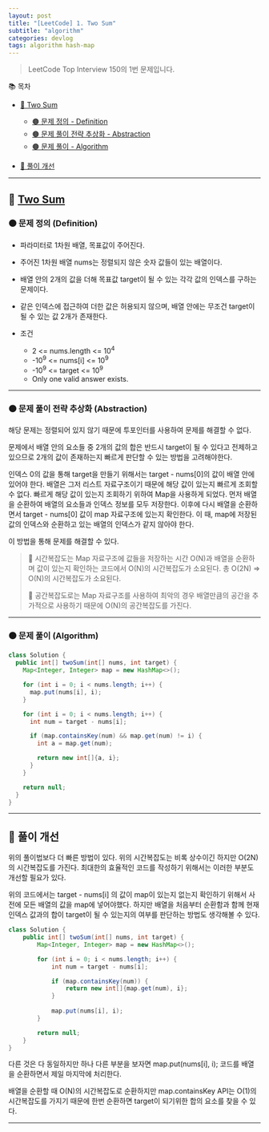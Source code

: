 ```yaml
---
layout: post
title: "[LeetCode] 1. Two Sum"
subtitle: "algorithm"
categories: devlog
tags: algorithm hash-map
---
```


> LeetCode Top Interview 150의 1번 문제입니다.

<!--more-->

📚 목차
- [🌱 Two Sum](#-two-sum)
  - [🟤 문제 정의 - Definition](#-문제-요약-definition)
  - [🟤 문제 풀이 전략 추상화 - Abstraction](#-문제-풀이-전략-추상화-abstraction)
  - [🟤 문제 풀이 - Algorithm](#-문제-풀이-algorithm)

- [🌱 풀이 개선](#-풀이-개선)

----

## 🌱 [Two Sum](https://leetcode.com/problems/two-sum/description/?envType=study-plan-v2&envId=top-interview-150)

### 🟤 문제 정의 (Definition)

- 파라미터로 1차원 배열, 목표값이 주어진다.
- 주어진 1차원 배열 nums는 정렬되지 않은 숫자 값들이 있는 배열이다.


- 배열 안의 2개의 값을 더해 목표값 target이 될 수 있는 각각 값의 인덱스를 구하는 문제이다.
- 같은 인덱스에 접근하여 더한 값은 허용되지 않으며, 배열 안에는 무조건 target이 될 수 있는 값 2개가 존재한다.


- 조건
  - 2 <= nums.length <= 10<sup>4</sup>
  - -10<sup>9</sup> <= nums[i] <= 10<sup>9</sup>
  - -10<sup>9</sup> <= target <= 10<sup>9</sup>
  - Only one valid answer exists.

---

### 🟤 문제 풀이 전략 추상화 (Abstraction)

해당 문제는 정렬되어 있지 않기 때문에 투포인터를 사용하여 문제를 해결할 수 없다.

문제에서 배열 안의 요소들 중 2개의 값의 합은 반드시 target이 될 수 있다고 전제하고 있으므로 2개의 값이 존재하는지 빠르게 판단할 수 있는 방법을 고려해야한다.

인덱스 0의 값을 통해 target을 만들기 위해서는 target - nums[0]의 값이 배열 안에 있어야 한다. 배열은 그저 리스트 자료구조이기 때문에 해당 값이 있는지 
빠르게 조회할 수 없다. 빠르게 해당 값이 있는지 조회하기 위하여 Map을 사용하게 되었다. 먼저 배열을 순환하여 배열의 요소들과 인덱스 정보를 모두 저장한다. 
이후에 다시 배열을 순환하면서 target - nums[0] 값이 map 자료구조에 있는지 확인한다. 이 때, map에 저장된 값의 인덱스와 순환하고 있는 배열의 인덱스가 같지 않아야 한다.

이 방법을 통해 문제를 해결할 수 있다.

> 🥕 시간복잡도는 Map 자료구조에 값들을 저장하는 시간 O(N)과 배열을 순환하며 값이 있는지 확인하는 코드에서 O(N)의 시간복잡도가 소요된다. 
> 총 O(2N) => O(N)의 시간복잡도가 소요된다.
> 
> 🥕 공간복잡도로는 Map 자료구조를 사용하여 최악의 경우 배열만큼의 공간을 추가적으로 사용하기 때문에 O(N)의 공간복잡도를 가진다.

---

### 🟤 문제 풀이 (Algorithm)

```java
class Solution {
  public int[] twoSum(int[] nums, int target) {
    Map<Integer, Integer> map = new HashMap<>();

    for (int i = 0; i < nums.length; i++) {
      map.put(nums[i], i);
    }

    for (int i = 0; i < nums.length; i++) {
      int num = target - nums[i];

      if (map.containsKey(num) && map.get(num) != i) {
        int a = map.get(num);

        return new int[]{a, i};
      }
    }

    return null;
  }
}
```

---

## 🌱 풀이 개선

위의 풀이법보다 더 빠른 방법이 있다. 위의 시간복잡도는 비록 상수이긴 하지만 O(2N)의 시간복잡도를 가진다. 최대한의 효율적인 코드를 작성하기 위해서는 
이러한 부분도 개선할 필요가 있다.

위의 코드에서는 target - nums[i] 의 값이 map이 있는지 없는지 확인하기 위해서 사전에 모든 배열의 값을 map에 넣어야했다. 하지만 배열을 처음부터 순환함과 함께 
현재 인덱스 값과의 합이 target이 될 수 있는지의 여부를 판단하는 방법도 생각해볼 수 있다.

```java
class Solution {
    public int[] twoSum(int[] nums, int target) {
        Map<Integer, Integer> map = new HashMap<>();

        for (int i = 0; i < nums.length; i++) {
            int num = target - nums[i];

            if (map.containsKey(num)) {
                return new int[]{map.get(num), i};
            }
			
            map.put(nums[i], i);
        }

        return null;
    }
}
```

다른 것은 다 동일하지만 하나 다른 부분을 보자면 map.put(nums[i], i); 코드를 배열을 순환하면서 제일 마지막에 처리한다.

배열을 순환할 때 O(N)의 시간복잡도로 순환하지만 map.containsKey API는 O(1)의 시간복잡도를 가지기 때문에 한번 순환하면 target이 되기위한 합의 요소를 찾을 수 있다.

---
